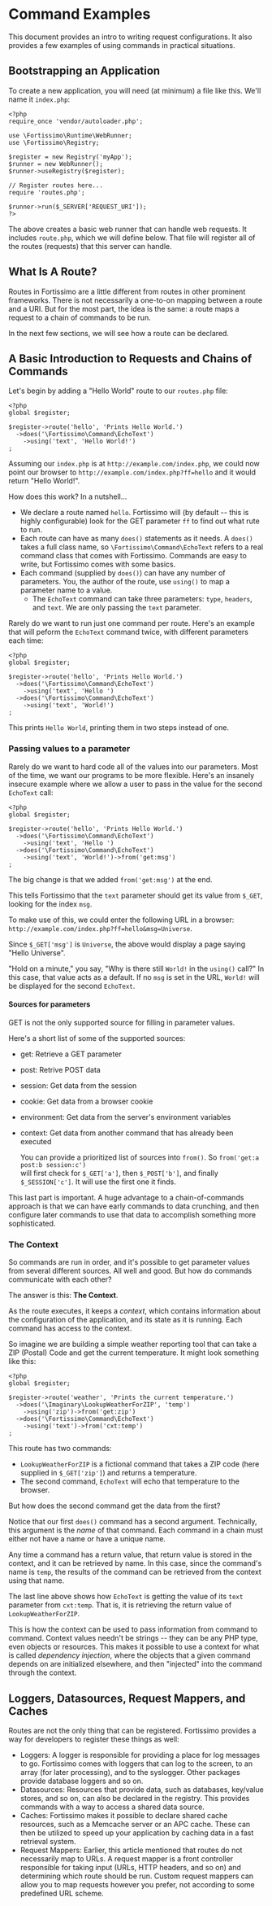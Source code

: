 # Command Examples

This document provides an intro to writing request configurations. It also provides a few examples of using commands in practical situations.

## Bootstrapping an Application

To create a new application, you will need (at minimum) a file like
this. We'll name it `index.php`:

~~~
<?php
require_once 'vendor/autoloader.php';

use \Fortissimo\Runtime\WebRunner;
use \Fortissimo\Registry;

$register = new Registry('myApp');
$runner = new WebRunner();
$runner->useRegistry($register);

// Register routes here...
require 'routes.php';

$runner->run($_SERVER['REQUEST_URI']);
?>
~~~

The above creates a basic web runner that can handle web requests. It
includes `route.php`, which we will define below. That file will
register all of the routes (requests) that this server can handle.

## What Is A Route?

Routes in Fortissimo are a little different from routes in other
prominent frameworks. There is not necessarily a one-to-on mapping
between a route and a URI. But for the most part, the idea is the same:
a route maps a request to a chain of commands to be run.

In the next few sections, we will see how a route can be declared.

## A Basic Introduction to Requests and Chains of Commands

Let's begin by adding a "Hello World" route to our `routes.php` file:

~~~
<?php
global $register;

$register->route('hello', 'Prints Hello World.')
  ->does('\Fortissimo\Command\EchoText')
    ->using('text', 'Hello World!')
;
~~~

Assuming our `index.php` is at `http://example.com/index.php`, we could
now point our browser to `http://example.com/index.php?ff=hello` and it
would return "Hello World!".

How does this work? In a nutshell...

- We declare a route named `hello`. Fortissimo will (by default -- this
  is highly configurable) look for the GET parameter `ff` to find out
  what rute to run.
- Each route can have as many `does()` statements as it needs. A
  `does()` takes a full class name, so `\Fortissimo\Command\EchoText`
  refers to a real command class that comes with Fortissimo. Commands
  are easy to write, but Fortissimo comes with some basics.
- Each command (supplied by `does()`) can have any number of parameters.
  You, the author of the route, use `using()` to map a parameter name to
  a value.
  * The `EchoText` command can take three parameters: `type`, `headers`,
    and `text`. We are only passing the `text` parameter.


Rarely do we want to run just one command per route. Here's an example that will
peform the `EchoText` command twice, with different parameters each time:

~~~
<?php
global $register;

$register->route('hello', 'Prints Hello World.')
  ->does('\Fortissimo\Command\EchoText')
    ->using('text', 'Hello ')
  ->does('\Fortissimo\Command\EchoText')
    ->using('text', 'World!')
;
~~~

This prints `Hello World`, printing them in two steps instead of one.

### Passing values to a parameter

Rarely do we want to hard code all of the values into our parameters.
Most of the time, we want our programs to be more flexible. Here's an
insanely insecure example where we allow a user to pass in the value for
the second `EchoText` call:

~~~
<?php
global $register;

$register->route('hello', 'Prints Hello World.')
  ->does('\Fortissimo\Command\EchoText')
    ->using('text', 'Hello ')
  ->does('\Fortissimo\Command\EchoText')
    ->using('text', 'World!')->from('get:msg')
;
~~~

The big change is that we added `from('get:msg')` at the end.

This tells Fortissimo that the `text` parameter should get its value
from `$_GET`, looking for the index `msg`.

To make use of this, we could enter the following URL in a browser:
`http://example.com/index.php?ff=hello&msg=Universe`.

Since `$_GET['msg']` is `Universe`, the above would display a page
saying "Hello Universe".

"Hold on a minute," you say, "Why is there still `World!` in the
`using()` call?" In this case, that value acts as a default. If no `msg`
is set in the URL, `World!` will be displayed for the second `EchoText`.


#### Sources for parameters

GET is not the only supported source for filling in parameter values.

Here's a short list of some of the supported sources:

- get: Retrieve a GET parameter
- post: Retrive POST data
- session: Get data from the session
- cookie: Get data from a browser cookie
- environment: Get data from the server's environment variables
- context: Get data from another command that has already been executed

  You can provide a prioritized list of sources into `from()`. So `from('get:a post:b session:c')`  
  will first check for `$_GET['a']`, then `$_POST['b']`, and finally `$_SESSION['c']`. It will use
  the first one it finds.

This last part is important. A huge advantage to a chain-of-commands approach is that we can have early commands to data crunching, and then configure later commands to use that data to accomplish something more sophisticated.

### The Context

So commands are run in order, and it's possible to get parameter values
from several different sources. All well and good. But how do commands
communicate with each other?

The answer is this: **The Context**.

As the route executes, it keeps a *context*, which contains information
about the configuration of the application, and its state as it is
running. Each command has access to the context.

So imagine we are building a simple weather reporting tool that can take
a ZIP (Postal) Code and get the current temperature. It might look something like
this:

~~~
<?php
global $register;

$register->route('weather', 'Prints the current temperature.')
  ->does('\Imaginary\LookupWeatherForZIP', 'temp')
    ->using('zip')->from('get:zip')
  ->does('\Fortissimo\Command\EchoText')
    ->using('text')->from('cxt:temp')
;
~~~

This route has two commands:

* `LookupWeatherForZIP` is a fictional command that takes a ZIP code
  (here supplied in `$_GET['zip']`) and returns a temperature.
* The second command, `EchoText` will echo that temperature to the
  browser.

But how does the second command get the data from the first?

Notice that our first `does()` command has a second argument.
Technically, this argument is the *name* of that command. Each command
in a chain must either not have a name or have a unique name.

Any time a command has a return value, that return value is stored in
the context, and it can be retrieved by name. In this case, since the
command's name is `temp`, the results of the command can be retrieved
from the context using that name.

The last line above shows how `EchoText` is getting the value of its
`text` parameter from `cxt:temp`. That is, it is retrieving the return
value of `LookupWeatherForZIP`.

This is how the context can be used to pass information from command to
command. Context values needn't be strings -- they can be any PHP type,
even objects or resources. This makes it possible to use a context for
what is called *dependency injection*, where the objects that a given
command depends on are initialized elsewhere, and then "injected" into
the command through the context.

## Loggers, Datasources, Request Mappers, and Caches

Routes are not the only thing that can be registered. Fortissimo
provides a way for developers to register these things as well:

* Loggers: A logger is responsible for providing a place for log
  messages to go. Fortissimo comes with loggers that can log to the
  screen, to an array (for later processing), and to the syslogger.
  Other packages provide database loggers and so on.
* Datasources: Resources that provide data, such as databases, key/value
  stores, and so on, can also be declared in the registry. This provides
  commands with a way to access a shared data source.
* Caches: Fortissimo makes it possible to declare shared cache
  resources, such as a Memcache server or an APC cache. These can then
  be utilized to speed up your application by caching data in a fast
  retrieval system.
* Request Mappers: Earlier, this article mentioned that routes do not
  necessarily map to URLs. A request mapper is a front controller
  responsible for taking input (URLs, HTTP headers, and so on) and
  determining which route should be run. Custom request mappers can
  allow you to map requests however you prefer, not according to some
  predefined URL scheme.


